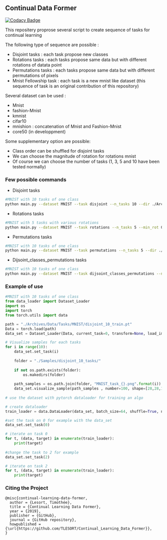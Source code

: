 



## Continual Data Former

[![Codacy Badge](https://api.codacy.com/project/badge/Grade/9273eb0f97b946308248b0007e054e54)](https://app.codacy.com/app/TLESORT/Continual_Learning_Data_Former?utm_source=github.com&utm_medium=referral&utm_content=TLESORT/Continual_Learning_Data_Former&utm_campaign=Badge_Grade_Dashboard)

This repositery proprose several script to create sequence of tasks for continual learning

The following type of sequence are possible :

-   Disjoint tasks : each task propose new classes
-   Rotations tasks : each tasks propose same data but with different rotations of datata point
-   Permutations tasks : each tasks propose same data but with different permutations of pixels
-   Mnist Fellowship task : each task is a new mnist like dataset (this sequence of task is an original contribution of this repository)

Several dataset can be used :

-   Mnist
-   fashion-Mnist
-   kmnist
-   cifar10
-   mnishion : concatenation of Mnist and Fashion-Mnist
-   core50 (in developpment)

Some supplementary option are possible:
-   Class order can be shuffled for disjoint tasks
-   We can choose the magnitude of rotation for rotations mnist
-   Of course we can choose the number of tasks (1, 3, 5 and 10 have been tested normally)


### Few possible commands

-   Disjoint tasks

```bash
#MNIST with 10 tasks of one class
python main.py --dataset MNIST --task disjoint --n_tasks 10 --dir ./Archives
```
-   Rotations tasks

```bash
#MNIST with 5 tasks with various rotations
python main.py --dataset MNIST --task rotations --n_tasks 5 --min_rot 0 --max_rot 90 --dir ./Archives
```

-   Permutations tasks

```bash
#MNIST with 10 tasks of one class
python main.py --dataset MNIST --task permutations --n_tasks 5 --dir ./Archives
```

-   Dijsoint_classes_permutations tasks

```bash
#MNIST with 10 tasks of one class
python main.py --dataset MNIST --task dijsoint_classes_permutations --n_tasks 10 --index_permutation 2 --dir ./Archives
```

### Example of use

```python
#MNIST with 10 tasks of one class
from data_loader import Dataset_Loader
import os
import torch
from torch.utils import data

path = "./Archives/Data/Tasks/MNIST/disjoint_10_train.pt"
Data = torch.load(path)
data_set = Dataset_Loader(Data, current_task=0, transform=None, load_images=False, path=None)

# Visualize samples for each tasks
for i in range(10):
    data_set.set_task(i)
    
    folder = "./Samples/disjoint_10_tasks/"
    
    if not os.path.exists(folder):
        os.makedirs(folder)
    
    path_samples = os.path.join(folder, "MNIST_task_{}.png".format(i))
    data_set.visualize_sample(path_samples , number=100, shape=[28,28,1])
    
# use the dataset with pytorch dataloader for training an algo

# create dataloader
train_loader = data.DataLoader(data_set, batch_size=64, shuffle=True, num_workers=6)

#set the task on 0 for example with the data_set
data_set.set_task(0)

# iterate on task 0
for t, (data, target) in enumerate(train_loader):
    print(target)
    
#change the task to 2 for example
data_set.set_task(2)

# iterate on task 2
for t, (data, target) in enumerate(train_loader):
    print(target)

```

### Citing the Project

```Array.<string>
@misc{continual-learning-data-former,
  author = {Lesort, Timothée},
  title = {Continual Learning Data Former},
  year = {2019},
  publisher = {GitHub},
  journal = {GitHub repository},
  howpublished = {\url{https://github.com/TLESORT/Continual_Learning_Data_Former}},
}

```

